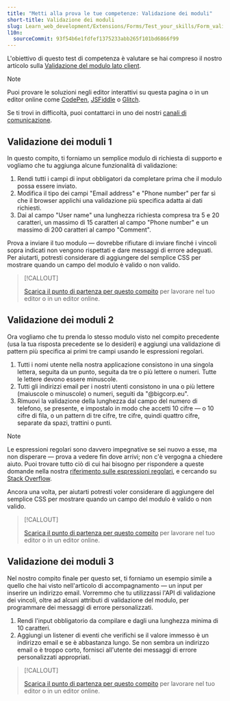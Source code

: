 ```yaml
---
title: "Metti alla prova le tue competenze: Validazione dei moduli"
short-title: Validazione dei moduli
slug: Learn_web_development/Extensions/Forms/Test_your_skills/Form_validation
l10n:
  sourceCommit: 93f54b6e1fdfef1375233abb265f101bd6866f99
---
```


L'obiettivo di questo test di competenza è valutare se hai compreso il nostro articolo sulla [Validazione del modulo lato client](/it/docs/Learn_web_development/Extensions/Forms/Form_validation).

> [!NOTE]
> Puoi provare le soluzioni negli editor interattivi su questa pagina o in un editor online come [CodePen](https://codepen.io/), [JSFiddle](https://jsfiddle.net/) o [Glitch](https://glitch.com/).
>
> Se ti trovi in difficoltà, puoi contattarci in uno dei nostri [canali di comunicazione](/it/docs/MDN/Community/Communication_channels).

## Validazione dei moduli 1

In questo compito, ti forniamo un semplice modulo di richiesta di supporto e vogliamo che tu aggiunga alcune funzionalità di validazione:

1. Rendi tutti i campi di input obbligatori da completare prima che il modulo possa essere inviato.
2. Modifica il tipo dei campi "Email address" e "Phone number" per far sì che il browser applichi una validazione più specifica adatta ai dati richiesti.
3. Dai al campo "User name" una lunghezza richiesta compresa tra 5 e 20 caratteri, un massimo di 15 caratteri al campo "Phone number" e un massimo di 200 caratteri al campo "Comment".

Prova a inviare il tuo modulo — dovrebbe rifiutare di inviare finché i vincoli sopra indicati non vengono rispettati e dare messaggi di errore adeguati. Per aiutarti, potresti considerare di aggiungere del semplice CSS per mostrare quando un campo del modulo è valido o non valido.

> [!CALLOUT]
>
> [Scarica il punto di partenza per questo compito](https://github.com/mdn/learning-area/blob/main/html/forms/tasks/form-validation/form-validation1-download.html) per lavorare nel tuo editor o in un editor online.

## Validazione dei moduli 2

Ora vogliamo che tu prenda lo stesso modulo visto nel compito precedente (usa la tua risposta precedente se lo desideri) e aggiungi una validazione di pattern più specifica ai primi tre campi usando le espressioni regolari.

1. Tutti i nomi utente nella nostra applicazione consistono in una singola lettera, seguita da un punto, seguita da tre o più lettere o numeri. Tutte le lettere devono essere minuscole.
2. Tutti gli indirizzi email per i nostri utenti consistono in una o più lettere (maiuscole o minuscole) o numeri, seguiti da "@bigcorp.eu".
3. Rimuovi la validazione della lunghezza dal campo del numero di telefono, se presente, e impostalo in modo che accetti 10 cifre — o 10 cifre di fila, o un pattern di tre cifre, tre cifre, quindi quattro cifre, separate da spazi, trattini o punti.

> [!NOTE]
> Le espressioni regolari sono davvero impegnative se sei nuovo a esse, ma non disperare — prova a vedere fin dove arrivi; non c'è vergogna a chiedere aiuto. Puoi trovare tutto ciò di cui hai bisogno per rispondere a queste domande nella nostra [riferimento sulle espressioni regolari](/it/docs/Web/JavaScript/Guide/Regular_expressions), e cercando su [Stack Overflow](https://stackoverflow.com/).

Ancora una volta, per aiutarti potresti voler considerare di aggiungere del semplice CSS per mostrare quando un campo del modulo è valido o non valido.

> [!CALLOUT]
>
> [Scarica il punto di partenza per questo compito](https://github.com/mdn/learning-area/blob/main/html/forms/tasks/form-validation/form-validation2-download.html) per lavorare nel tuo editor o in un editor online.

## Validazione dei moduli 3

Nel nostro compito finale per questo set, ti forniamo un esempio simile a quello che hai visto nell'articolo di accompagnamento — un input per inserire un indirizzo email. Vorremmo che tu utilizzassi l'API di validazione dei vincoli, oltre ad alcuni attributi di validazione del modulo, per programmare dei messaggi di errore personalizzati.

1. Rendi l'input obbligatorio da compilare e dagli una lunghezza minima di 10 caratteri.
2. Aggiungi un listener di eventi che verifichi se il valore immesso è un indirizzo email e se è abbastanza lungo. Se non sembra un indirizzo email o è troppo corto, fornisci all'utente dei messaggi di errore personalizzati appropriati.

> [!CALLOUT]
>
> [Scarica il punto di partenza per questo compito](https://github.com/mdn/learning-area/blob/main/html/forms/tasks/form-validation/form-validation3-download.html) per lavorare nel tuo editor o in un editor online.

